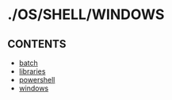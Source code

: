 # ./OS/SHELL/WINDOWS  


## CONTENTS  
*	[batch](batch.md)  
*	[libraries](libraries.md)  
*	[powershell](powershell.md)  
*	[windows](windows.md)  

